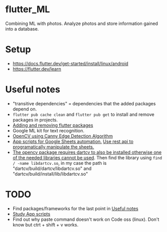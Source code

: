 # flutter_ML
Combining ML with photos. Analyze photos and store information gained into a database.

# Setup
- https://docs.flutter.dev/get-started/install/linux/android
- https://flutter.dev/learn

# Useful notes
- "transitive dependencies" = dependencies that the added packages depend on.
- `flutter pub cache clean` and `flutter pub get` to install and remove packages in projects.
- [Adding and removing flutter packages](https://stackoverflow.com/questions/57213340/how-to-add-a-package-from-command-line-in-flutter)
- Google ML kit for text recognition.
- [OpenCV using Canny Edge Detection Algorithm](https://pub.dev/packages/opencv_core)
- [App scripts for Google Sheets automation.](https://developers.google.com/apps-script) [Use rest api to programatically manipulate the sheets.](https://developers.google.com/apps-script/api/concepts)
- [The opencv package requires dartcv to also be installed otherwise one of the needed libraries cannot be used](https://github.com/rainyl/dartcv/tree/main). Then find the library using `find / -name libdartcv.so`, in my case the path is "dartcv/build/dartcv/libdartcv.so" and "dartcv/build/install/lib/libdartcv.so"

# TODO
- Find packages/frameworks for the last point in [Useful notes](#Useful-notes)
- [Study App scripts](https://developers.google.com/codelabs/apps-script-fundamentals-1#1)
- Find out why paste command doesn't work on Code oss (linux). Don't know but ctrt + shift + v works.